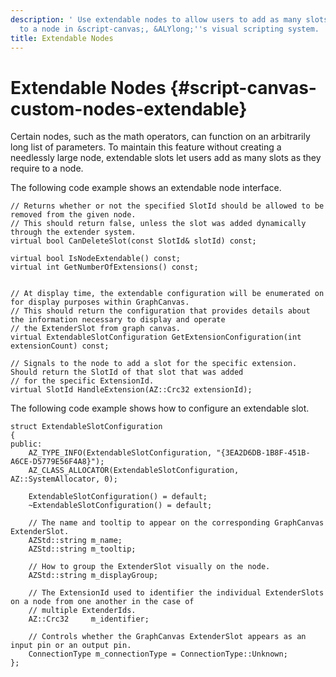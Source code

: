 ```yaml
---
description: ' Use extendable nodes to allow users to add as many slots as they require
  to a node in &script-canvas;, &ALYlong;''s visual scripting system. '
title: Extendable Nodes
---
```

# Extendable Nodes {#script-canvas-custom-nodes-extendable}

Certain nodes, such as the math operators, can function on an arbitrarily long list of parameters\. To maintain this feature without creating a needlessly large node, extendable slots let users add as many slots as they require to a node\.

The following code example shows an extendable node interface\.

```
// Returns whether or not the specified SlotId should be allowed to be removed from the given node.
// This should return false, unless the slot was added dynamically through the extender system.
virtual bool CanDeleteSlot(const SlotId& slotId) const;
 
virtual bool IsNodeExtendable() const;
virtual int GetNumberOfExtensions() const;
 
 
// At display time, the extendable configuration will be enumerated on for display purposes within GraphCanvas.
// This should return the configuration that provides details about the information necessary to display and operate
// the ExtenderSlot from graph canvas.
virtual ExtendableSlotConfiguration GetExtensionConfiguration(int extensionCount) const;
 
// Signals to the node to add a slot for the specific extension. Should return the SlotId of that slot that was added
// for the specific ExtensionId.
virtual SlotId HandleExtension(AZ::Crc32 extensionId);
```

The following code example shows how to configure an extendable slot\.

```
struct ExtendableSlotConfiguration
{
public:
    AZ_TYPE_INFO(ExtendableSlotConfiguration, "{3EA2D6DB-1B8F-451B-A6CE-D5779E56F4A8}");
    AZ_CLASS_ALLOCATOR(ExtendableSlotConfiguration, AZ::SystemAllocator, 0);
 
    ExtendableSlotConfiguration() = default;
    ~ExtendableSlotConfiguration() = default;
 
    // The name and tooltip to appear on the corresponding GraphCanvas ExtenderSlot.
    AZStd::string m_name;
    AZStd::string m_tooltip;
 
    // How to group the ExtenderSlot visually on the node.
    AZStd::string m_displayGroup;
 
    // The ExtensionId used to identifier the individual ExtenderSlots on a node from one another in the case of
    // multiple ExtenderIds.
    AZ::Crc32     m_identifier;
     
    // Controls whether the GraphCanvas ExtenderSlot appears as an input pin or an output pin.
    ConnectionType m_connectionType = ConnectionType::Unknown;
};
```